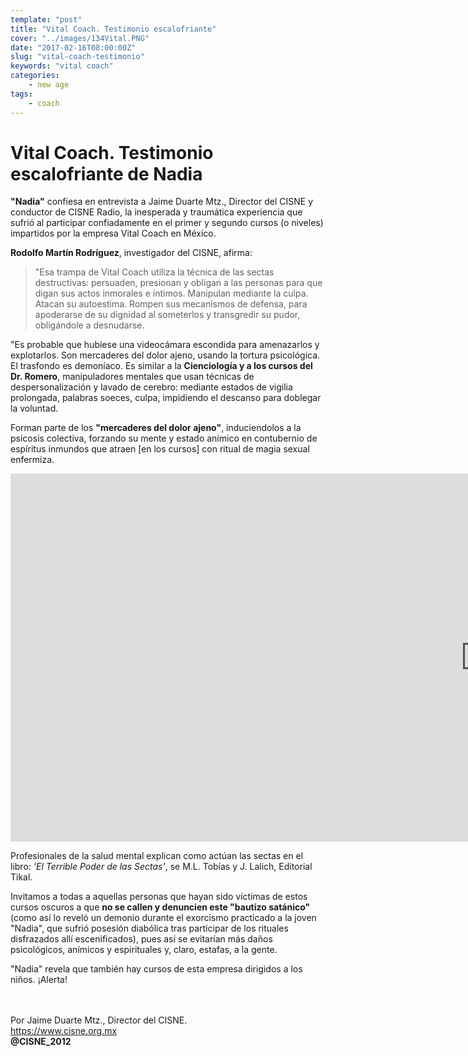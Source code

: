 ```yaml
---
template: "post"
title: "Vital Coach. Testimonio escalofriante"
cover: "../images/134Vital.PNG"
date: "2017-02-16T08:00:00Z"
slug: "vital-coach-testimonio"
keywords: "vital coach"
categories: 
    - new age
tags: 
    - coach
---
```


# Vital Coach. Testimonio escalofriante de Nadia 

**"Nadia"** confiesa en entrevista a Jaime Duarte Mtz., Director del CISNE y conductor de CISNE Radio, la inesperada y traumática experiencia que sufrió al participar confiadamente en el primer y segundo cursos (o niveles) impartidos por la empresa Vital Coach en México.

**Rodolfo Martín Rodríguez**, investigador del CISNE, afirma: 

> "Esa trampa de Vital Coach utiliza la técnica de las sectas destructivas: persuaden, presionan y obligan a las personas para que digan sus actos inmorales e íntimos. Manipulan mediante la culpa. Atacan su autoestima. Rompen sus mecanismos de defensa, para apoderarse de su dignidad al someterlos y transgredir su pudor, obligándole a desnudarse.


"Es probable que hubiese una videocámara escondida para amenazarlos y explotarlos. Son mercaderes del dolor ajeno, usando la tortura psicológica. El trasfondo es demoníaco. Es similar a la **Cienciología y a los cursos del Dr. Romero**, manipuladores mentales que usan técnicas de despersonalización y lavado de cerebro: mediante estados de vigilia prolongada, palabras soeces, culpa, impidiendo el descanso para doblegar la voluntad.

Forman parte de los **"mercaderes del dolor ajeno"**, induciendolos a la psicosis colectiva, forzando su mente y estado anímico en contubernio de espíritus inmundos que atraen [en los cursos] con ritual de magia sexual enfermiza.

<iframe width="1520" height="589" src="https://www.youtube.com/embed/myil2IWbJQ0" title="YouTube video player" frameborder="0" allow="accelerometer; autoplay; clipboard-write; encrypted-media; gyroscope; picture-in-picture" allowfullscreen></iframe>

Profesionales de la salud mental explican como actúan las sectas en el libro: *'El Terrible Poder de las Sectas'*, se M.L. Tobías y J. Lalich, Editorial Tikal.

Invitamos a todas a aquellas personas que hayan sido víctimas de estos cursos oscuros a que **no se callen y denuncien este "bautizo satánico"** (como así lo reveló un demonio durante el exorcismo practicado a la joven "Nadia", que sufrió posesión diabólica tras participar de los rituales disfrazados allí escenificados), pues así se evitarían más daños psicológicos, anímicos y espirituales y, claro, estafas, a la gente.


"Nadia" revela que también hay cursos de esta empresa dirigidos a los niños. ¡Alerta!

<br/><br/>
Por Jaime Duarte Mtz., Director del CISNE.  
<https://www.cisne.org.mx>  
**@CISNE_2012**
